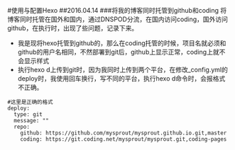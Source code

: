 ﻿#使用与配置Hexo
##2016.04.14
###将我的博客同时托管到github和coding
将博客同时托管在国外和国内，通过DNSPOD分流，在国内访问coding，国外访问github，在执行时，出现了些问题，记录下来。

- 我是现将hexo托管到github的，那么在coding托管的时候，项目名就必须和github的用户名相同，不然部署到git后，github上显示正常，coding上就不会显示样式
- 执行hexo d上传到git时，因为我同时上传到两个平台，在修改_config.yml的deploy时，我使用回车换行，写不同的平台，执行hexo d命令时，会报格式不正确。

```
#这里是正确的格式
deploy:
  type: git
  message: ""
  repo: 
    github: https://github.com/mysprout/mysprout.github.io.git,master
    coding: https://git.coding.net/mysprout/mysprout.git,coding-pages
```
